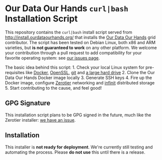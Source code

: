 # Our Data Our Hands `curl|bash` Installation Script
This repository contains the `curl|bash` install script served from http://install.ourdataourhands.org/ that installs the [Our Data Our Hands](http://ourdataourhands.org) grid contributor. The script has been tested on Debian Linux, both x86 and ARM varieties, but **is not guaranteed to work** on any other platform. We welcome your contribution through a pull request to add compatibility for your favorite operating system: see [our issues page](https://github.com/ourdataourhands/install.ourdataourhands.org/issues).

The basic idea behind this script:
    1. Check your local Linux system for pre-requisites like [Docker](https://www.docker.com/), [OpenSSL](https://www.openssl.org/), [git](https://git-scm.com/) and [a large hard drive](http://a.co/0jHW6KQ)
    2. Clone the Our Data Our Hands Docker image locally
    3. Generate SSH keys
    4. Fire up the Docker image, configure [Zerotier](https://github.com/zerotier/) networking and [infinit](https://infinit.sh/) distributed storage
    5. Start contributing to the cause, and feel good!

## GPG Signature
This installation script plans to be GPG signed in the future, much like the Zerotier installer: [we have an issue](https://github.com/ourdataourhands/install.ourdataourhands.org/issues/2).

## Installation
This installer is **not ready for deployment**. We're currently still testing and automating the process. Please **do not use** this until there is a release.